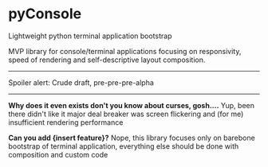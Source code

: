# pyConsole
Lightweight python terminal application bootstrap


MVP library for console/terminal applications focusing on responsivity, speed of rendering and self-descriptive layout composition.

-----

Spoiler alert: Crude draft, pre-pre-pre-alpha

-----

**Why does it even exists don't you know about curses, gosh....**
Yup, been there didn't like it major deal breaker was screen flickering and (for me) insufficient rendering performance

**Can you add {insert feature}?**
Nope, this library focuses only on barebone bootstrap of terminal application, everything else should be done with composition and custom code
